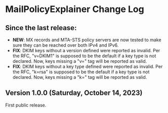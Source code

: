 # MailPolicyExplainer Change Log

## Since the last release:
- **NEW**: MX records and MTA-STS policy servers are now tested to make sure they can be reached over both IPv4 and IPv6.
- **FIX**: DKIM keys without a version defined were reported as invalid.  Per the RFC, "v=DKIM1" is supposed to be the default if a key type is not declared.  Now, keys missing a "v=" tag will be reported as valid.
- **FIX**: DKIM keys without a key type defined were reported as invalid.  Per the RFC, "k=rsa" is supposed to be the default if a key type is not declared.  Now, keys missing a "k=" tag will be reported as valid.

## Version 1.0.0 (Saturday, October 14, 2023)
First public release.
